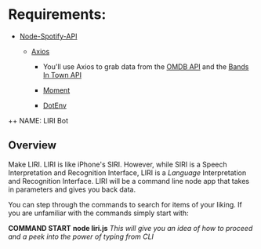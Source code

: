 # Requirements:

* [Node-Spotify-API](https://www.npmjs.com/package/node-spotify-api)

  * [Axios](https://www.npmjs.com/package/axios)

    * You'll use Axios to grab data from the [OMDB API](http://www.omdbapi.com) and the [Bands In Town API](http://www.artists.bandsintown.com/bandsintown-api)

    * [Moment](https://www.npmjs.com/package/moment)

    * [DotEnv](https://www.npmjs.com/package/dotenv)

++ NAME: LIRI Bot

## Overview

Make LIRI. LIRI is like iPhone's SIRI. However, while SIRI is a Speech Interpretation and Recognition Interface, LIRI is a _Language_ Interpretation and Recognition Interface. LIRI will be a command line node app that takes in parameters and gives you back data.

You can step through the commands to search for items of your liking. If you are unfamiliar with the commands simply start with:

**COMMAND START**
**node liri.js**
*This will give you an idea of how to proceed and a peek into the power of typing from CLI*
